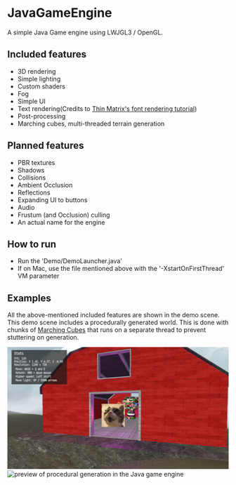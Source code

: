 # JavaGameEngine
A simple Java Game engine using LWJGL3 / OpenGL.

## Included features
- 3D rendering
- Simple lighting
- Custom shaders
- Fog
- Simple UI
- Text rendering(Credits to [Thin Matrix's font rendering tutorial](https://www.youtube.com/watch?v=mnIQEQoHHCU))
- Post-processing
- Marching cubes, multi-threaded terrain generation

## Planned features
- PBR textures
- Shadows
- Collisions
- Ambient Occlusion
- Reflections
- Expanding UI to buttons
- Audio
- Frustum (and Occlusion) culling
- An actual name for the engine

## How to run
- Run the 'Demo/DemoLauncher.java'
- If on Mac, use the file mentioned above with the '-XstartOnFirstThread' VM parameter

## Examples
All the above-mentioned included features are shown in the demo scene.
This demo scene includes a procedurally generated world. This is done with chunks of [Marching Cubes](https://en.wikipedia.org/wiki/Marching_cubes) that runs on a separate thread to prevent stuttering on generation.

![preview image of render](git-files/images/preview2.png)
![preview of procedural generation in the Java game engine](git-files/images/preview_proc_gen_lighting_shaders.gif)
